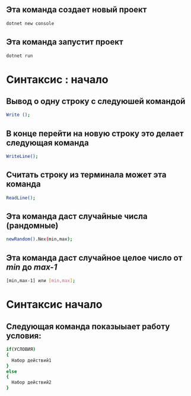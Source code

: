 ## Эта команда создает новый проект
```sh
dotnet new console
```

## Эта команда запустит проект
```sh
dotnet run 
```
# Синтаксис : начало
## Вывод о одну строку с следуюшей командой
```sh
Write ();
```
## В конце перейти на новую строку это делает следующая команда
```sh
WriteLine();
```
## Считать строку из терминала может эта команда
```sh
ReadLine();
```
## Эта команда даст случайные числа (рандомные)
```sh
newRandom().Nex(min,max);
```

## Эта команда даст случайное целое число от ***min*** до ***max-1***
```sh
[min,max-1] или [min,max];
```

# Синтаксис начало
## Следующая команда показыыает работу условия:
```sh
if(УСЛОВИЯ)
{
  Набор действий1
}
else
{
  Набор действий2
}
```



